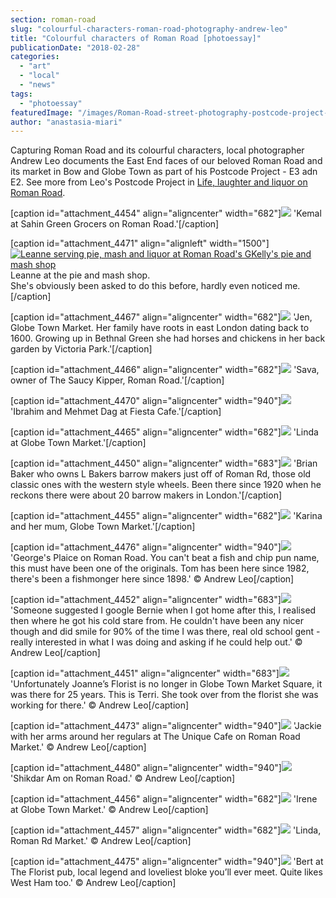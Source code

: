```yaml
---
section: roman-road
slug: "colourful-characters-roman-road-photography-andrew-leo"
title: "Colourful characters of Roman Road [photoessay]"
publicationDate: "2018-02-28"
categories: 
  - "art"
  - "local"
  - "news"
tags: 
  - "photoessay"
featuredImage: "/images/Roman-Road-street-photography-postcode-project-andrew-leo-04.jpg"
author: "anastasia-miari"
---
```


Capturing Roman Road and its colourful characters, local photographer Andrew Leo documents the East End faces of our beloved Roman Road and its market in Bow and Globe Town as part of his Postcode Project - E3 adn E2. See more from Leo's Postcode Project in [Life, laughter and liquor on Roman Road](https://romanroadlondon.com/life-laughter-liquor-roman-road-photography-andrew-leo/).

\[caption id="attachment\_4454" align="aligncenter" width="682"\]![](/images/Roman-Road-street-photography-postcode-project-andrew-leo-25-682x1024.jpg) 'Kemal at Sahin Green Grocers on Roman Road.'\[/caption\]

\[caption id="attachment\_4471" align="alignleft" width="1500"\][![Leanne serving pie, mash and liquor at Roman Road's GKelly's pie and mash shop](/images/Roman-Road-street-photography-postcode-project-andrew-leo-07.jpg)](https://romanroadlondon.com/wp-content/uploads/2018/02/Roman-Road-street-photography-postcode-project-andrew-leo-07.jpg) Leanne at the pie and mash shop.  
She's obviously been asked to do this before, hardly even noticed me.\[/caption\]

\[caption id="attachment\_4467" align="aligncenter" width="682"\]![](/images/Roman-Road-street-photography-postcode-project-andrew-leo-38-682x1024.jpg) 'Jen, Globe Town Market. Her family have roots in east London dating back to 1600. Growing up in Bethnal Green she had horses and chickens in her back garden by Victoria Park.'\[/caption\]

\[caption id="attachment\_4466" align="aligncenter" width="682"\]![](/images/Roman-Road-street-photography-postcode-project-andrew-leo-21-682x1024.jpg) 'Sava, owner of The Saucy Kipper, Roman Road.'\[/caption\]

\[caption id="attachment\_4470" align="aligncenter" width="940"\]![](/images/Roman-Road-street-photography-postcode-project-andrew-leo-04-1024x683.jpg) 'Ibrahim and Mehmet Dag at Fiesta Cafe.'\[/caption\]

\[caption id="attachment\_4465" align="aligncenter" width="682"\]![](/images/Roman-Road-street-photography-postcode-project-andrew-leo-37-682x1024.jpg) 'Linda at Globe Town Market.'\[/caption\]

\[caption id="attachment\_4450" align="aligncenter" width="683"\]![](/images/Roman-Road-street-photography-postcode-project-andrew-leo-34-683x1024.jpg) 'Brian Baker who owns L Bakers barrow makers just off of Roman Rd, those old classic ones with the western style wheels. Been there since 1920 when he reckons there were about 20 barrow makers in London.'\[/caption\]

\[caption id="attachment\_4455" align="aligncenter" width="682"\]![](/images/Roman-Road-street-photography-postcode-project-andrew-leo-31-682x1024.jpg) 'Karina and her mum, Globe Town Market.'\[/caption\]

\[caption id="attachment\_4476" align="aligncenter" width="940"\]![](/images/Roman-Road-street-photography-postcode-project-andrew-leo-08-1024x683.jpg) 'George's Plaice on Roman Road. You can't beat a fish and chip pun name, this must have been one of the originals. Tom has been here since 1982, there's been a fishmonger here since 1898.' © Andrew Leo\[/caption\]

\[caption id="attachment\_4452" align="aligncenter" width="683"\]![](/images/Roman-Road-street-photography-postcode-project-andrew-leo-28-683x1024.jpg) 'Someone suggested I google Bernie when I got home after this, I realised then where he got his cold stare from. He couldn't have been any nicer though and did smile for 90% of the time I was there, real old school gent - really interested in what I was doing and asking if he could help out.' © Andrew Leo\[/caption\]

\[caption id="attachment\_4451" align="aligncenter" width="683"\]![](/images/Roman-Road-street-photography-postcode-project-andrew-leo-20-683x1024.jpg) 'Unfortunately Joanne’s Florist is no longer in Globe Town Market Square, it was there for 25 years. This is Terri. She took over from the florist she was working for there.' © Andrew Leo\[/caption\]

\[caption id="attachment\_4473" align="aligncenter" width="940"\]![](/images/Roman-Road-street-photography-postcode-project-andrew-leo-14-1024x683.jpg) 'Jackie with her arms around her regulars at The Unique Cafe on Roman Road Market.' © Andrew Leo\[/caption\]

\[caption id="attachment\_4480" align="aligncenter" width="940"\]![](/images/Roman-Road-street-photography-postcode-project-andrew-leo-02-1024x683.jpg) 'Shikdar Am on Roman Road.' © Andrew Leo\[/caption\]

\[caption id="attachment\_4456" align="aligncenter" width="682"\]![](/images/Roman-Road-street-photography-postcode-project-andrew-leo-36-682x1024.jpg) 'Irene at Globe Town Market.' © Andrew Leo\[/caption\]

\[caption id="attachment\_4457" align="aligncenter" width="682"\]![](/images/Roman-Road-street-photography-postcode-project-andrew-leo-26-682x1024.jpg) 'Linda, Roman Rd Market.' © Andrew Leo\[/caption\]

\[caption id="attachment\_4475" align="aligncenter" width="940"\]![](/images/Roman-Road-street-photography-postcode-project-andrew-leo-06-1024x683.jpg) 'Bert at The Florist pub, local legend and loveliest bloke you’ll ever meet. Quite likes West Ham too.' © Andrew Leo\[/caption\]



